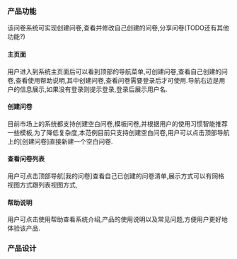 ### 产品功能

该问卷系统可实现创建问卷,查看并修改自己创建的问卷,分享问卷(TODO还有其他功能?)

#### 主页面
  用户进入到系统主页面后可以看到顶部的导航菜单,可创建问卷,查看自己创建的问卷,查看使用帮助说明,其中创建问卷,查看问卷需要登录后才可使用.导航右边是用户的信息展示,如果没有登录则提示登录,登录后展示用户名.
#### 创建问卷
  目前市场上的系统都支持创建空白问卷,模板问卷,并根据用户的使用习惯智能推荐一些模板,为了降低复杂度,本范例目前只支持创建空白问卷,用户可以点击顶部导航上的[创建问卷]直接新建一个空白问卷.
#### 查看问卷列表
  用户可点击顶部导航[我的问卷]查看自己已创建的问卷清单,展示方式可以有网格视图方式跟列表视图方式,
#### 帮助说明
  用户可点击使用帮助查看系统介绍,产品的使用说明以及常见问题,方便用户更好地体验该产品.
  
 
### 产品设计    
    